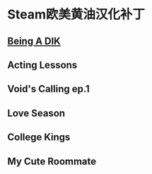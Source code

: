 # Steam欧美黄油汉化补丁
## [Being A DIK](https://github.com/Vetoyi/Being-A-DIK)
## Acting Lessons
## Void's Calling ep.1
## Love Season
## College Kings
## My Cute Roommate
